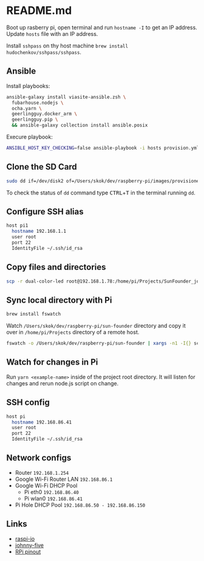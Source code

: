 # README.md

Boot up rasberry pi, open terminal and run `hostname -I`
to get an IP address. Update `hosts` file with an IP address.

Install `sshpass` on thу host machine `brew install hudochenkov/sshpass/sshpass`.

## Ansible

Install playbooks:

```sh
ansible-galaxy install viasite-ansible.zsh \
  fubarhouse.nodejs \
  ocha.yarn \
  geerlingguy.docker_arm \
  geerlingguy.pip \
  && ansible-galaxy collection install ansible.posix
```

Execure playbook:

```sh
ANSIBLE_HOST_KEY_CHECKING=false ansible-playbook -i hosts provision.yml
```

## Clone the SD Card

```sh
sudo dd if=/dev/disk2 of=/Users/skok/dev/raspberry-pi/images/provisioned-pi.img
```

To check the status of `dd` command type <kbd>CTRL</kbd>+<kbd>T</kbd> in the terminal running `dd`.

## Configure SSH alias

```sh
host pi1
  hostname 192.168.1.1
  user root
  port 22
  IdentityFile ~/.ssh/id_rsa
```

## Copy files and directories

```sh
scp -r dual-color-led root@192.168.1.78:/home/pi/Projects/SunFounder_johny5
```

## Sync local directory with Pi

```sh
brew install fswatch
```

Watch `/Users/skok/dev/raspberry-pi/sun-founder` directory and copy it over in
`/home/pi/Projects` directory of a remote host.

```sh
fswatch -o /Users/skok/dev/raspberry-pi/sun-founder | xargs -n1 -I{} scp -r /Users/skok/dev/raspberry-pi/sun-founder root@192.168.1.78:/home/pi/Projects
```

## Watch for changes in Pi

Run `yarn <example-name>` inside of the project root directory. It will listen for changes and rerun node.js script on change.

## SSH config

```sh
host pi
  hostname 192.168.86.41
  user root
  port 22
  IdentityFile ~/.ssh/id_rsa
```

## Network configs

* Router `192.168.1.254`
* Google Wi-Fi Router LAN `192.168.86.1`
* Google Wi-Fi DHCP Pool
  - Pi eth0 `192.168.86.40`
  - Pi wlan0 `192.168.86.41`
* Pi Hole DHCP Pool `192.168.86.50 - 192.168.86.150`

## Links

- [raspi-io](https://github.com/nebrius/raspi-io)
- [johnny-five](https://github.com/rwaldron/johnny-five)
- [RPi pinout](https://pinout.xyz/pinout)